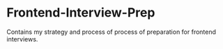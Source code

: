 # Frontend-Interview-Prep
Contains my strategy and process of process of preparation for frontend interviews.
